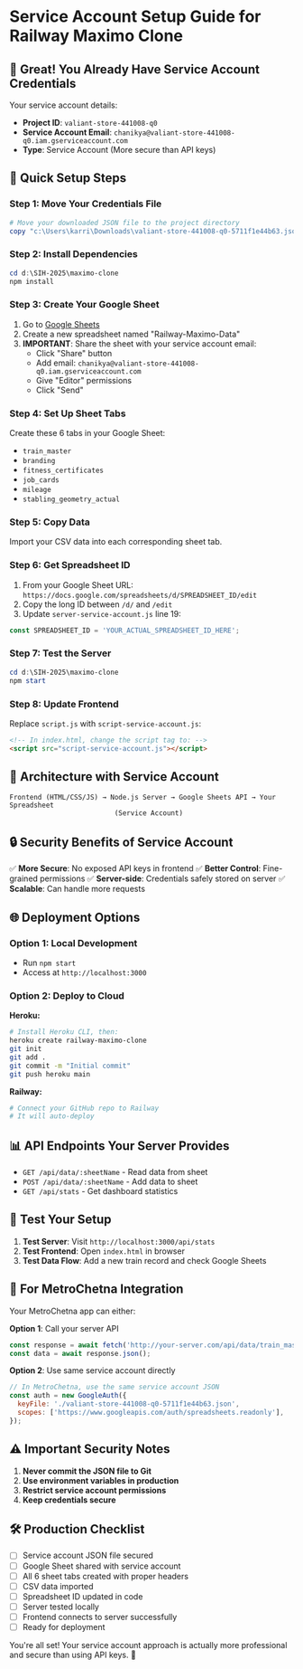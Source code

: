 # Service Account Setup Guide for Railway Maximo Clone

## 🎉 Great! You Already Have Service Account Credentials

Your service account details:
- **Project ID**: `valiant-store-441008-q0`
- **Service Account Email**: `chanikya@valiant-store-441008-q0.iam.gserviceaccount.com`
- **Type**: Service Account (More secure than API keys)

## 🚀 Quick Setup Steps

### Step 1: Move Your Credentials File
```powershell
# Move your downloaded JSON file to the project directory
copy "c:\Users\karri\Downloads\valiant-store-441008-q0-5711f1e44b63.json" "d:\SIH-2025\maximo-clone\"
```

### Step 2: Install Dependencies
```powershell
cd d:\SIH-2025\maximo-clone
npm install
```

### Step 3: Create Your Google Sheet
1. Go to [Google Sheets](https://sheets.google.com)
2. Create a new spreadsheet named "Railway-Maximo-Data"
3. **IMPORTANT**: Share the sheet with your service account email:
   - Click "Share" button
   - Add email: `chanikya@valiant-store-441008-q0.iam.gserviceaccount.com`
   - Give "Editor" permissions
   - Click "Send"

### Step 4: Set Up Sheet Tabs
Create these 6 tabs in your Google Sheet:
- `train_master`
- `branding`
- `fitness_certificates`
- `job_cards`
- `mileage`
- `stabling_geometry_actual`

### Step 5: Copy Data
Import your CSV data into each corresponding sheet tab.

### Step 6: Get Spreadsheet ID
1. From your Google Sheet URL: `https://docs.google.com/spreadsheets/d/SPREADSHEET_ID/edit`
2. Copy the long ID between `/d/` and `/edit`
3. Update `server-service-account.js` line 19:
```javascript
const SPREADSHEET_ID = 'YOUR_ACTUAL_SPREADSHEET_ID_HERE';
```

### Step 7: Test the Server
```powershell
cd d:\SIH-2025\maximo-clone
npm start
```

### Step 8: Update Frontend
Replace `script.js` with `script-service-account.js`:
```html
<!-- In index.html, change the script tag to: -->
<script src="script-service-account.js"></script>
```

## 🔧 Architecture with Service Account

```
Frontend (HTML/CSS/JS) → Node.js Server → Google Sheets API → Your Spreadsheet
                          (Service Account)
```

## 🔒 Security Benefits of Service Account

✅ **More Secure**: No exposed API keys in frontend
✅ **Better Control**: Fine-grained permissions
✅ **Server-side**: Credentials safely stored on server
✅ **Scalable**: Can handle more requests

## 🌐 Deployment Options

### Option 1: Local Development
- Run `npm start` 
- Access at `http://localhost:3000`

### Option 2: Deploy to Cloud
**Heroku:**
```bash
# Install Heroku CLI, then:
heroku create railway-maximo-clone
git init
git add .
git commit -m "Initial commit"
git push heroku main
```

**Railway:**
```bash
# Connect your GitHub repo to Railway
# It will auto-deploy
```

## 📊 API Endpoints Your Server Provides

- `GET /api/data/:sheetName` - Read data from sheet
- `POST /api/data/:sheetName` - Add data to sheet  
- `GET /api/stats` - Get dashboard statistics

## 🧪 Test Your Setup

1. **Test Server**: Visit `http://localhost:3000/api/stats`
2. **Test Frontend**: Open `index.html` in browser
3. **Test Data Flow**: Add a new train record and check Google Sheets

## 🔄 For MetroChetna Integration

Your MetroChetna app can either:

**Option 1**: Call your server API
```javascript
const response = await fetch('http://your-server.com/api/data/train_master');
const data = await response.json();
```

**Option 2**: Use same service account directly
```javascript
// In MetroChetna, use the same service account JSON
const auth = new GoogleAuth({
  keyFile: './valiant-store-441008-q0-5711f1e44b63.json',
  scopes: ['https://www.googleapis.com/auth/spreadsheets.readonly'],
});
```

## ⚠️ Important Security Notes

1. **Never commit the JSON file to Git**
2. **Use environment variables in production**
3. **Restrict service account permissions**
4. **Keep credentials secure**

## 🛠️ Production Checklist

- [ ] Service account JSON file secured
- [ ] Google Sheet shared with service account
- [ ] All 6 sheet tabs created with proper headers
- [ ] CSV data imported
- [ ] Spreadsheet ID updated in code
- [ ] Server tested locally
- [ ] Frontend connects to server successfully
- [ ] Ready for deployment

You're all set! Your service account approach is actually more professional and secure than using API keys. 🎉